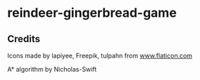 # reindeer-gingerbread-game
## Credits
Icons made by lapiyee, Freepik, tulpahn from www.flaticon.com

A* algorithm by Nicholas-Swift

